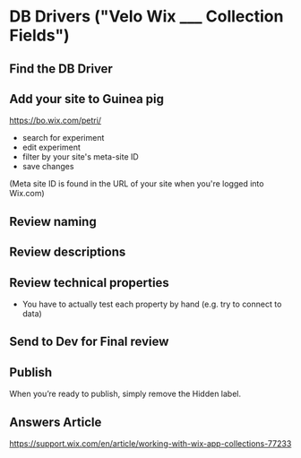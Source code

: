 # DB Drivers ("Velo Wix ___ Collection Fields")

## Find the DB Driver

## Add your site to Guinea pig

https://bo.wix.com/petri/

 - search for experiment
 - edit experiment
 - filter by your site's meta-site ID
 - save changes

(Meta site ID is found in the URL of your site when you're logged into Wix.com)

## Review naming

## Review descriptions

## Review technical properties

 - You have to actually test each property by hand (e.g. try to connect to data)

## Send to Dev for Final review


## Publish

When you’re ready to publish, simply remove the Hidden label.


## Answers Article

<https://support.wix.com/en/article/working-with-wix-app-collections-77233>